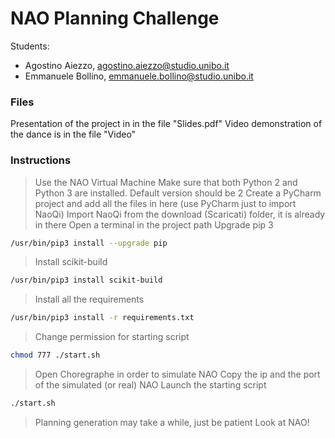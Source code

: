 # NAO Planning Challenge
Students:
 - Agostino Aiezzo, agostino.aiezzo@studio.unibo.it
 - Emmanuele Bollino, emmanuele.bollino@studio.unibo.it

### Files
Presentation of the project in in the file "Slides.pdf"
Video demonstration of the dance is in the file "Video"

### Instructions
 > Use the NAO Virtual Machine
 > Make sure that both Python 2 and Python 3 are installed. Default version should be 2
 > Create a PyCharm project and add all the files in here (use PyCharm just to import NaoQi)
 > Import NaoQi from the download (Scaricati) folder, it is already in there
 > Open a terminal in the project path
 > Upgrade pip 3
 ```sh
 /usr/bin/pip3 install --upgrade pip
 ```
 > Install scikit-build
 ```sh
 /usr/bin/pip3 install scikit-build
 ```
 > Install all the requirements
 ```sh
 /usr/bin/pip3 install -r requirements.txt
 ```
 > Change permission for starting script
 ```sh
 chmod 777 ./start.sh
 ```
 > Open Choregraphe in order to simulate NAO
 > Copy the ip and the port of the simulated (or real) NAO
 > Launch the starting script
 ```sh
 ./start.sh
 ```
 > Planning generation may take a while, just be patient
 > Look at NAO!
